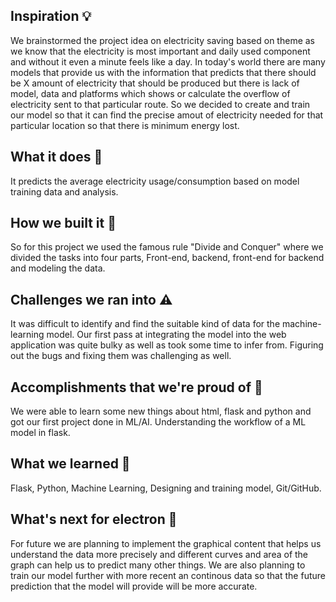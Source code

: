 ## Inspiration 💡
We brainstormed the project idea on electricity saving based on theme as we know that the electricity is most important and daily used component and without it even a minute feels like a day.
In today's world there are many models that provide us with the information that predicts that there should be X amount of electricity that should be produced but there is lack of model, data and platforms which shows or calculate the overflow of electricity sent to that particular route.
So we decided to create and train our model so that it can find the precise amout of electricity needed for that particular location so that there is minimum energy lost.

## What it does 🔎
It predicts the average electricity usage/consumption based on model training data and analysis.
## How we built it 🔨
So for this project we used the famous rule "Divide and Conquer" where we divided the tasks into four parts, Front-end, backend, front-end for backend and modeling the data.
## Challenges we ran into ⚠️
It was difficult to identify and find the suitable kind of data for the machine-learning model.
Our first pass at integrating the model into the web application was quite bulky as well as took some time to infer from. Figuring out the bugs and fixing them was challenging as well.

## Accomplishments that we're proud of 🥇
We were able to learn some new things about html, flask and python and got our first project done in ML/AI. Understanding the workflow of a ML model in flask.

## What we learned 🧠
Flask, Python, Machine Learning, Designing and training model, Git/GitHub.

## What's next for electron 💭

For future we are planning to implement the graphical content that helps us understand the data more precisely and different curves and area of the graph can help us to predict many other things.
We are also planning to train our model further with more recent an continous data so that the future prediction that the model will provide will be more accurate.